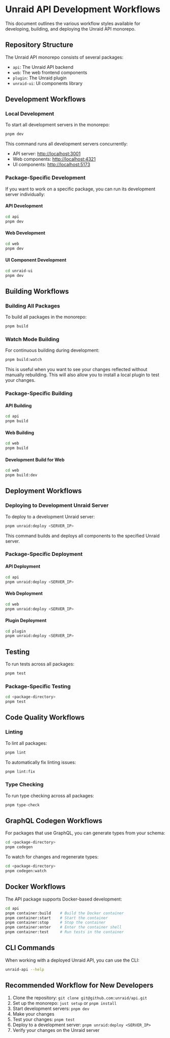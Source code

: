 # Unraid API Development Workflows

This document outlines the various workflow styles available for developing, building, and deploying the Unraid API monorepo.

## Repository Structure

The Unraid API monorepo consists of several packages:

- `api`: The Unraid API backend
- `web`: The web frontend components
- `plugin`: The Unraid plugin
- `unraid-ui`: UI components library

## Development Workflows

### Local Development

To start all development servers in the monorepo:

```bash
pnpm dev
```

This command runs all development servers concurrently:

- API server: <http://localhost:3001>
- Web components: <http://localhost:4321>
- UI components: <http://localhost:5173>

### Package-Specific Development

If you want to work on a specific package, you can run its development server individually:

#### API Development

```bash
cd api
pnpm dev
```

#### Web Development

```bash
cd web
pnpm dev
```

#### UI Component Development

```bash
cd unraid-ui
pnpm dev
```

## Building Workflows

### Building All Packages

To build all packages in the monorepo:

```bash
pnpm build
```

### Watch Mode Building

For continuous building during development:

```bash
pnpm build:watch
```

This is useful when you want to see your changes reflected without manually rebuilding. This will also allow you to install a local plugin to test your changes.

### Package-Specific Building

#### API Building

```bash
cd api
pnpm build
```

#### Web Building

```bash
cd web
pnpm build
```

#### Development Build for Web

```bash
cd web
pnpm build:dev
```

## Deployment Workflows

### Deploying to Development Unraid Server

To deploy to a development Unraid server:

```bash
pnpm unraid:deploy <SERVER_IP>
```

This command builds and deploys all components to the specified Unraid server.

### Package-Specific Deployment

#### API Deployment

```bash
cd api
pnpm unraid:deploy <SERVER_IP>
```

#### Web Deployment

```bash
cd web
pnpm unraid:deploy <SERVER_IP>
```

#### Plugin Deployment

```bash
cd plugin
pnpm unraid:deploy <SERVER_IP>
```

## Testing

To run tests across all packages:

```bash
pnpm test
```

### Package-Specific Testing

```bash
cd <package-directory>
pnpm test
```

## Code Quality Workflows

### Linting

To lint all packages:

```bash
pnpm lint
```

To automatically fix linting issues:

```bash
pnpm lint:fix
```

### Type Checking

To run type checking across all packages:

```bash
pnpm type-check
```

## GraphQL Codegen Workflows

For packages that use GraphQL, you can generate types from your schema:

```bash
cd <package-directory>
pnpm codegen
```

To watch for changes and regenerate types:

```bash
cd <package-directory>
pnpm codegen:watch
```

## Docker Workflows

The API package supports Docker-based development:

```bash
cd api
pnpm container:build    # Build the Docker container
pnpm container:start    # Start the container
pnpm container:stop     # Stop the container
pnpm container:enter    # Enter the container shell
pnpm container:test     # Run tests in the container
```

## CLI Commands

When working with a deployed Unraid API, you can use the CLI:

```bash
unraid-api --help
```

## Recommended Workflow for New Developers

1. Clone the repository: `git clone git@github.com:unraid/api.git`
2. Set up the monorepo: `just setup` or `pnpm install`
3. Start development servers: `pnpm dev`
4. Make your changes
5. Test your changes: `pnpm test`
6. Deploy to a development server: `pnpm unraid:deploy <SERVER_IP>`
7. Verify your changes on the Unraid server
